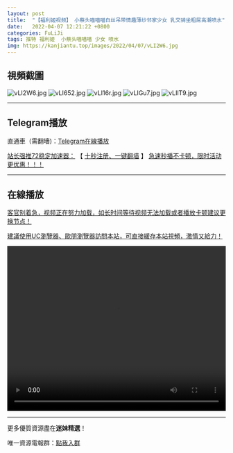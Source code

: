 ```yaml
---
layout: post
title:  "【福利姬视频】 小蔡头喵喵喵白丝吊带情趣薄纱邻家少女 乳交骑坐粗屌高潮喷水"
date:   2022-04-07 12:21:22 +0800
categories: FuLiJi
tags: 推特 福利姬  小蔡头喵喵喵 少女 喷水
img: https://kanjiantu.top/images/2022/04/07/vLI2W6.jpg
---
```



## 視頻截圖

![vLI2W6.jpg](https://kanjiantu.top/images/2022/04/07/vLI2W6.jpg)
![vLI652.jpg](https://kanjiantu.top/images/2022/04/07/vLI652.jpg)
![vLI16r.jpg](https://kanjiantu.top/images/2022/04/07/vLI16r.jpg)
![vLIGu7.jpg](https://kanjiantu.top/images/2022/04/07/vLIGu7.jpg)
![vLIlT9.jpg](https://kanjiantu.top/images/2022/04/07/vLIlT9.jpg)

* * *
## Telegram播放

直通車（需翻墻)：[Telegram在線播放](https://t.me/mimeijingxuan/516)

<u>站长强推72稳定加速器：</u> 【 [十秒注册、一键翻墙](https://72vpn.xyz/#/register?code=mimei) 】
<u>  急速秒播不卡顿，限时活动更优惠！！！</u>
* * *
## 在線播放
<u>客官别着急，视频正在努力加载，如长时间等待视频无法加载或者播放卡顿建议更换节点！</u>

<u>建議使用UC瀏覽器、歐朋瀏覽器訪問本站，可直接緩存本站視頻，激情又給力！</u>
<center><video src="https://cdn.publer.io/uploads/videos/624c5dc3db27970eb8dc6107/dc7a328f7995b4711695838168ad5a3f.mp4" width="100%" height="380px" controls="controls"></video></center>

* * *
更多優質資源盡在**迷妹精選**！

唯一資源電報群：[點我入群](https://t.me/mimeijingxuan)


